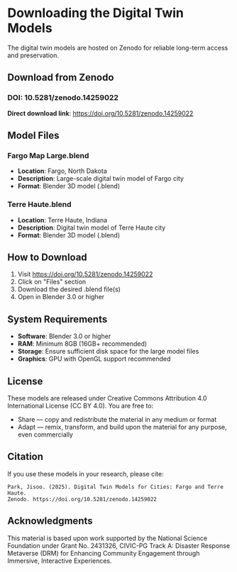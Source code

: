 # Downloading the Digital Twin Models

The digital twin models are hosted on Zenodo for reliable long-term access and preservation.

## Download from Zenodo

### DOI: 10.5281/zenodo.14259022

**Direct download link**: https://doi.org/10.5281/zenodo.14259022

## Model Files

### Fargo Map Large.blend
- **Location**: Fargo, North Dakota
- **Description**: Large-scale digital twin model of Fargo city
- **Format**: Blender 3D model (.blend)

### Terre Haute.blend
- **Location**: Terre Haute, Indiana  
- **Description**: Digital twin model of Terre Haute city
- **Format**: Blender 3D model (.blend)

## How to Download

1. Visit https://doi.org/10.5281/zenodo.14259022
2. Click on "Files" section
3. Download the desired .blend file(s)
4. Open in Blender 3.0 or higher

## System Requirements

- **Software**: Blender 3.0 or higher
- **RAM**: Minimum 8GB (16GB+ recommended)
- **Storage**: Ensure sufficient disk space for the large model files
- **Graphics**: GPU with OpenGL support recommended

## License

These models are released under Creative Commons Attribution 4.0 International License (CC BY 4.0). You are free to:
- Share — copy and redistribute the material in any medium or format
- Adapt — remix, transform, and build upon the material for any purpose, even commercially

## Citation

If you use these models in your research, please cite:

```
Park, Jisoo. (2025). Digital Twin Models for Cities: Fargo and Terre Haute. 
Zenodo. https://doi.org/10.5281/zenodo.14259022
```

## Acknowledgments

This material is based upon work supported by the National Science Foundation under Grant No. 2431326, CIVIC-PG Track A: Disaster Response Metaverse (DRM) for Enhancing Community Engagement through Immersive, Interactive Experiences.